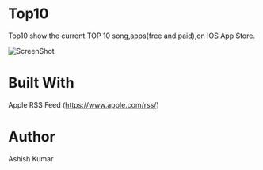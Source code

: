 # Top10
Top10 show the current TOP 10 song,apps(free and paid),on IOS App Store.

![ScreenShot](https://media.giphy.com/media/cdffXqO0hk7xQfLMKV/giphy.gif)

# Built With
Apple RSS Feed  (https://www.apple.com/rss/)

# Author
Ashish Kumar
